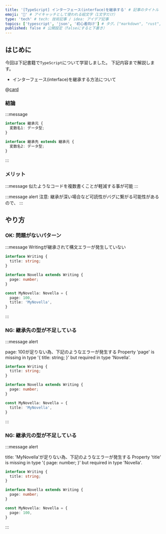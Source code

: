 ```yaml
---
title: '[TypeScript] インターフェース(interface)を継承する' # 記事のタイトル
emoji: '🎣' # アイキャッチとして使われる絵文字（1文字だけ）
type: 'tech' # tech: 技術記事 / idea: アイデア記事
topics: ['typescript', 'json', '初心者向け'] # タグ。["markdown", "rust", "aws"]のように指定する
published: false # 公開設定（falseにすると下書き）
---
```


## はじめに

今回は下記書籍で`TypeScript`について学習しました。
下記内容まで解説します。
- インターフェース(interface)を継承する方法について

@[card](https://www.oreilly.co.jp/books/9784814400362/)

### 結論
:::message
```ts
interface 継承元 {
  変数名1: データ型;
}

interface 継承先 extends 継承元 {
  変数名2: データ型;
}
```
:::

### メリット
:::message
似たようなコードを複数書くことが軽減する事が可能
:::

:::message alert
注意: 継承が深い場合など可読性がバグに繋がる可能性があるので、
:::

## やり方

### OK: 問題がないパターン
:::message
Writingが継承されて構文エラーが発生していない
```ts
interface Writing {
  title: string;
}

interface Novella extends Writing {
  page: number;
}

const MyNovella: Novella = {
  page: 100,
  title: 'MyNovella',
}
```
:::

### NG: 継承先の型が不足している
:::message alert

page: 100が足りない為、下記のようなエラーが発生する
Property 'page' is missing in type '{ title: string; }' but required in type 'Novella'.

```ts
interface Writing {
  title: string;
}

interface Novella extends Writing {
  page: number;
}

const MyNovella: Novella = {
  title: 'MyNovella',
}
```
:::


### NG: 継承元の型が不足している
:::message alert

title: 'MyNovella'が足りない為、下記のようなエラーが発生する
Property 'title' is missing in type '{ page: number; }' but required in type 'Novella'.

```ts
interface Writing {
  title: string;
}

interface Novella extends Writing {
  page: number;
}

const MyNovella: Novella = {
  page: 100,
}
```
:::
